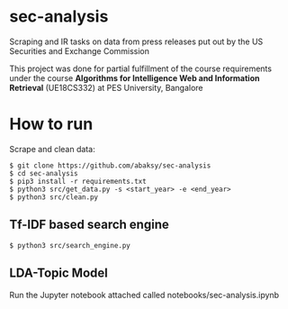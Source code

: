 # sec-analysis
Scraping and IR tasks on data from press releases put out by the US Securities and Exchange Commission

This project was done for partial fulfillment of the course requirements under the course **Algorithms for Intelligence Web and Information Retrieval** (UE18CS332)
at PES University, Bangalore


# How to run
Scrape and clean data:

```
$ git clone https://github.com/abaksy/sec-analysis
$ cd sec-analysis
$ pip3 install -r requirements.txt
$ python3 src/get_data.py -s <start_year> -e <end_year>
$ python3 src/clean.py
```

## Tf-IDF based search engine
```
$ python3 src/search_engine.py
```

## LDA-Topic Model
Run the Jupyter notebook attached called notebooks/sec-analysis.ipynb
